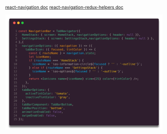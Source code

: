 [react-navigation doc][react-navigation]
[react-navigation-redux-helpers doc][react-navigation-redux-helpers]

<img src="./assets/tab-navigator.png"/>

[react-navigation]: https://reactnavigation.org/docs/getting-started.html
[react-navigation-redux-helpers]:https://github.com/react-navigation/react-navigation-redux-helpers